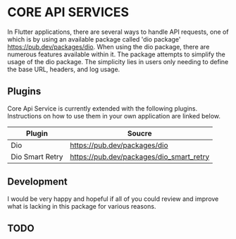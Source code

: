 # CORE API SERVICES

In Flutter applications, there are several ways to handle API requests, one of which is by using an available package called 'dio package' https://pub.dev/packages/dio. When using the dio package, there are numerous features available within it.
The package attempts to simplify the usage of the dio package. The simplicity lies in users only needing to define the base URL, headers, and log usage.

## Plugins

Core Api Service is currently extended with the following plugins.
Instructions on how to use them in your own application are linked below.

| Plugin          | Soucre                                   |
| --------------- | ---------------------------------------- |
| Dio             | https://pub.dev/packages/dio             |
| Dio Smart Retry | https://pub.dev/packages/dio_smart_retry |

## Development

I would be very happy and hopeful if all of you could review and improve what is lacking in this package for various reasons.

## TODO
